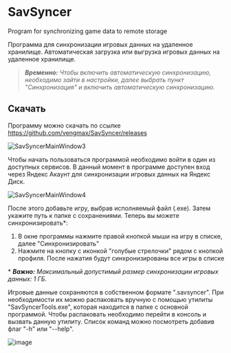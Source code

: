 # SavSyncer
Program for synchronizing game data to remote storage

Программа для синхронизации игровых данных на удаленное хранилище. Автоматическая загрузка или выгрузка игровых данных на удаленное хранилище. 

> ***Временно:*** *Чтобы включить автоматическую синхронизацию, необходимо зайти в настройки, далее выбрать пункт "Синхронизация" и включить автоматическую синхронизацию.*

## Скачать
Программу можно скачать по ссылке https://github.com/vengmax/SavSyncer/releases

![SavSyncerMainWindow3](https://github.com/user-attachments/assets/136f7b4a-8ccc-4943-9629-6ca5e9b3980a)

Чтобы начать пользоваться программой необходимо войти в один из доступных сервисов. В данный момент в программе доступен вход через Яндекс Акаунт для синхронизации игровых данных на Яндекс Диск.

![SavSyncerMainWindow4](https://github.com/user-attachments/assets/98b9956b-ba67-4e68-a87c-fa4a668d8fe5)

После этого добавьте игру, выбрав исполняемый файл (.exe). Затем укажите путь к папке с сохранениями. Теперь вы можете синхронизировать\*: 
1) В окне программы нажмите правой кнопкой мыши на игру в списке, далее "Синхронизировать"
2) Нажмите на кнопку с иконкой "голубыe стрелочки" рядом с кнопкой профиля. После нажатия будут синхронизированы все игры в списке

\* ***Важно:*** *Максимальный допустимый размер синхронизации игровых данных: 1 ГБ.*

Игровые данные сохраняются в собственном формате ".savsyncer". При необходимости их можно распаковать вручную с помощью утилиты "SavSyncerTools.exe", которая находится в папке с основной программой. Чтобы распаковать необходимо перейти в консоль и вызвать данную утилиту. Список команд можно посмотреть добавив флаг "-h" или "--help".

![image](https://github.com/user-attachments/assets/a8959cee-6b6a-4b25-95fb-93208c4f6a52)
